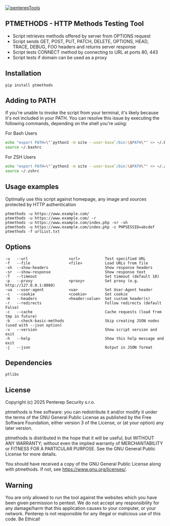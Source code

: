 [![penterepTools](https://www.penterep.com/external/penterepToolsLogo.png)](https://www.penterep.com/)


## PTMETHODS - HTTP Methods Testing Tool

- Script retrieves methods offered by server from OPTIONS request
- Script sends GET, POST, PUT, PATCH, DELETE, OPTIONS, HEAD, TRACE, DEBUG, FOO headers and returns server response
- Script tests CONNECT method by connecting to URL at ports 80, 443
- Script tests if domain can be used as a proxy

## Installation
```
pip install ptmethods
```

## Adding to PATH
If you're unable to invoke the script from your terminal, it's likely because it's not included in your PATH. You can resolve this issue by executing the following commands, depending on the shell you're using:

For Bash Users
```bash
echo "export PATH=\"`python3 -m site --user-base`/bin:\$PATH\"" >> ~/.bashrc
source ~/.bashrc
```

For ZSH Users
```bash
echo "export PATH=\"`python3 -m site --user-base`/bin:\$PATH\"" >> ~/.zshrc
source ~/.zshrc
```

## Usage examples
Optimally use this script against homepage, any image and sources protected by HTTP authentication
```
ptmethods -u https://www.example.com/
ptmethods -u https://www.example.com/ -r
ptmethods -u https://www.example.com/index.php -sr -sh
ptmethods -u https://www.example.com/index.php -c PHPSESSID=abcdef
ptmethods -f urlList.txt
```

## Options
```
-u   --url                  <url>           Test specified URL
-f   --file                 <file>          Load URLs from file
-sh  --show-headers                         Show response headers
-sr  --show-response                        Show response text
-T   --timeout                              Set timeout (default 10)
-p   --proxy                <proxy>         Set proxy (e.g. http://127.0.0.1:8080)
-ua  --user-agent           <ua>            Set User-Agent header
-c   --cookie               <cookie>        Set cookie
-H   --headers              <header:value>  Set custom header(s)
-r   --redirects                            Follow redirects (default False)
-c   --cache                                Cache requests (load from tmp in future)
-b   --check-basic-methods                  Skip creating JSON nodes (used with --json option)
-v   --version                              Show script version and exit
-h   --help                                 Show this help message and exit
-j   --json                                 Output in JSON format
```

## Dependencies
```
ptlibs
```

## License

Copyright (c) 2025 Penterep Security s.r.o.

ptmethods is free software: you can redistribute it and/or modify it under the terms of the GNU General Public License as published by the Free Software Foundation, either version 3 of the License, or (at your option) any later version.

ptmethods is distributed in the hope that it will be useful, but WITHOUT ANY WARRANTY; without even the implied warranty of MERCHANTABILITY or FITNESS FOR A PARTICULAR PURPOSE. See the GNU General Public License for more details.

You should have received a copy of the GNU General Public License along with ptmethods. If not, see https://www.gnu.org/licenses/.

## Warning

You are only allowed to run the tool against the websites which
you have been given permission to pentest. We do not accept any
responsibility for any damage/harm that this application causes to your
computer, or your network. Penterep is not responsible for any illegal
or malicious use of this code. Be Ethical!